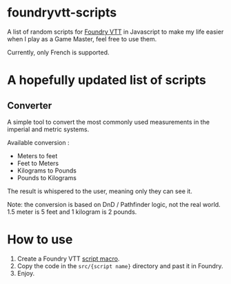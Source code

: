 # foundryvtt-scripts

A list of random scripts for [Foundry VTT](https://foundryvtt.com/) in Javascript to make my life easier when I play as a Game Master, feel free to use them.

Currently, only French is supported.

# A hopefully updated list of scripts

## Converter

A simple tool to convert the most commonly used measurements in the imperial and metric systems.

Available conversion :
- Meters to feet
- Feet to Meters
- Kilograms to Pounds
- Pounds to Kilograms

The result is whispered to the user, meaning only they can see it.

Note: the conversion is based on DnD / Pathfinder logic, not the real world. 1.5 meter is 5 feet and 1 kilogram is 2 pounds.

# How to use

1. Create a Foundry VTT [script macro](https://foundryvtt.com/article/macros/).
2. Copy the code in the `src/{script name}` directory and past it in Foundry.
3. Enjoy.
